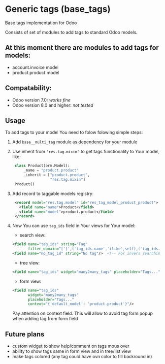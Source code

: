 # Generic tags (base_tags)

Base tags implementation for Odoo

Consists of set of modules to add tags to standard Odoo models.

## At this moment there are modules to add tags for models:

  - account.invoice model
  - product.product model
  
## Compatability:

  - Odoo version 7.0: *works fine*
  - Odoo version 8.0 and higher: *not tested*
  
## Usage

To add tags to your model You need to folow folowing simple steps:

1. Add ```base__multi_tag``` module as dependency for your module

2. Use inherit from ```"res.tag.mixin"``` to get tags functionality to Your model, like:

   ```python
    class Product(orm.Model):
        _name = "product.product"
        _inherit = ["product.product",
                    "res.tag.mixin"]
    Product()
   ```
3. Add record to taggable models registry:
   
   ```xml
    <record model="res.tag.model" id="res_tag_model_product_product">
      <field name="name">Product</field>
      <field name="model">product.product</field>
    </record>
    ```
4. Now You can use ```tag_ids``` field in Your views for Your model:

   - search view:
    
    ```xml
    <field name="tag_ids" string="Tag"
           filter_domain="['|',('tag_ids.name','ilike',self),('tag_ids.code','ilike',self)]"/>
    <field name="no_tag_id" string="No tag"/>  <!-- For invers searching (items that do not contain tag)-->
    ```
   - tree view:
  
    ```xml
    <field name="tag_ids" widget="many2many_tags" placeholder="Tags..."/>
    ```
   - form view:
    
    ```xml
    <field name="tag_ids"
           widget="many2many_tags"
           placeholder="Tags..."
           context="{'default_model': 'product.product'}"/>
    ```
    
    Pay attention on context field. This will allow to avoid tag form popup when adding tag from form field
    
## Future plans

- custom widget to show help/comment on tags mous over
- ability to show tags same in form view and in tree/list view
- make tags colored (any tag could have ovn color to fill backround in)
